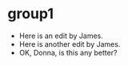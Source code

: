 # group1

* Here is an edit by James.
* Here is another edit by James.
* OK, Donna, is this any better?
